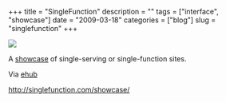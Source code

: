 +++
title = "SingleFunction"
description = ""
tags = ["interface", "showcase"]
date = "2009-03-18"
categories = ["blog"]
slug = "singlefunction"
+++



  <div class="notebook-screenshot"><a href="http://singlefunction.com/showcase/"><img src="//konigi.com/media/bluga/wt49c11d2ecc99c.jpg"/></a></div><p>A <a href="http://singlefunction.com/showcase/">showcase</a> of single-serving or single-function sites.</p>
<p>Via <a href="http://www.emilychang.com/go/ehub/">ehub</a></p>
    
  <a href="http://singlefunction.com/showcase/">http://singlefunction.com/showcase/</a>
